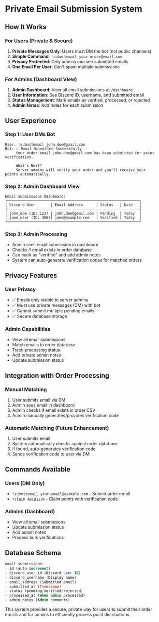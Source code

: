 # Private Email Submission System

## How It Works

### For Users (Private & Secure)
1. **Private Messages Only**: Users must DM the bot (not public channels)
2. **Simple Command**: `!submitemail your-order@email.com`
3. **Privacy Protected**: Only admins can see submitted emails
4. **One Email Per User**: Can't spam multiple submissions

### For Admins (Dashboard View)
1. **Admin Dashboard**: View all email submissions at `/dashboard`
2. **User Information**: See Discord ID, username, and submitted email
3. **Status Management**: Mark emails as verified, processed, or rejected
4. **Admin Notes**: Add notes for each submission

## User Experience

### Step 1: User DMs Bot
```
User: !submitemail john.doe@gmail.com
Bot: ✅ Email Submitted Successfully
     Your order email john.doe@gmail.com has been submitted for point verification.
     
     What's Next?
     Server admins will verify your order and you'll receive your points automatically.
```

### Step 2: Admin Dashboard View
```
Email Submissions Dashboard:
┌─────────────────────────────────────────────────────────────┐
│ Discord User       │ Email Address      │ Status   │ Date   │
├─────────────────────────────────────────────────────────────┤
│ john_doe (ID: 123) │ john.doe@gmail.com │ Pending  │ Today  │
│ jane_user (ID: 456)│ jane@example.com   │ Verified │ Today  │
└─────────────────────────────────────────────────────────────┘
```

### Step 3: Admin Processing
- Admin sees email submission in dashboard
- Checks if email exists in order database
- Can mark as "verified" and add admin notes
- System can auto-generate verification codes for matched orders

## Privacy Features

### User Privacy
- ✅ Emails only visible to server admins
- ✅ Must use private messages (DM) with bot
- ✅ Cannot submit multiple pending emails
- ✅ Secure database storage

### Admin Capabilities
- View all email submissions
- Match emails to order database
- Track processing status
- Add private admin notes
- Update submission status

## Integration with Order Processing

### Manual Matching
1. User submits email via DM
2. Admin sees email in dashboard
3. Admin checks if email exists in order CSV
4. Admin manually generates/provides verification code

### Automatic Matching (Future Enhancement)
1. User submits email
2. System automatically checks against order database
3. If found, auto-generates verification code
4. Sends verification code to user via DM

## Commands Available

### Users (DM Only)
- `!submitemail your-email@example.com` - Submit order email
- `!claim ABCD1234` - Claim points with verification code

### Admins (Dashboard)
- View all email submissions
- Update submission status
- Add admin notes
- Process bulk verifications

## Database Schema

```sql
email_submissions:
- id (auto-increment)
- discord_user_id (Discord user ID)
- discord_username (Display name)
- email_address (Submitted email)
- submitted_at (Timestamp)
- status (pending/verified/rejected)
- processed_at (When admin processed)
- admin_notes (Admin comments)
```

This system provides a secure, private way for users to submit their order emails and for admins to efficiently process point distributions.